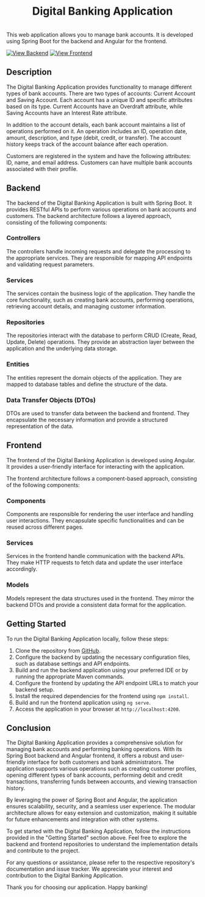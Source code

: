 <h1 align="center"> Digital Banking Application </h1>
<br>
This web application allows you to manage bank accounts. It is developed using Spring Boot for the backend and Angular for the frontend.

[![View Backend](https://img.shields.io/badge/View_Backend-GitHub-blue.svg)](https://github.com/oussama-tahri/Digital-Banking/tree/master/Digital%20Banking%20Backend) [![View Frontend](https://img.shields.io/badge/View_Frontend-GitHub-green.svg)](https://github.com/oussama-tahri/Digital-Banking/tree/master/Digital-Banking-Web)

## Description

The Digital Banking Application provides functionality to manage different types of bank accounts. There are two types of accounts: Current Account and Saving Account. Each account has a unique ID and specific attributes based on its type. Current Accounts have an Overdraft attribute, while Saving Accounts have an Interest Rate attribute.

In addition to the account details, each bank account maintains a list of operations performed on it. An operation includes an ID, operation date, amount, description, and type (debit, credit, or transfer). The account history keeps track of the account balance after each operation.

Customers are registered in the system and have the following attributes: ID, name, and email address. Customers can have multiple bank accounts associated with their profile.

## Backend

The backend of the Digital Banking Application is built with Spring Boot. It provides RESTful APIs to perform various operations on bank accounts and customers. The backend architecture follows a layered approach, consisting of the following components:

### Controllers

The controllers handle incoming requests and delegate the processing to the appropriate services. They are responsible for mapping API endpoints and validating request parameters.

### Services

The services contain the business logic of the application. They handle the core functionality, such as creating bank accounts, performing operations, retrieving account details, and managing customer information.

### Repositories

The repositories interact with the database to perform CRUD (Create, Read, Update, Delete) operations. They provide an abstraction layer between the application and the underlying data storage.

### Entities

The entities represent the domain objects of the application. They are mapped to database tables and define the structure of the data.

### Data Transfer Objects (DTOs)

DTOs are used to transfer data between the backend and frontend. They encapsulate the necessary information and provide a structured representation of the data.

## Frontend

The frontend of the Digital Banking Application is developed using Angular. It provides a user-friendly interface for interacting with the application.

The frontend architecture follows a component-based approach, consisting of the following components:

### Components

Components are responsible for rendering the user interface and handling user interactions. They encapsulate specific functionalities and can be reused across different pages.

### Services

Services in the frontend handle communication with the backend APIs. They make HTTP requests to fetch data and update the user interface accordingly.

### Models

Models represent the data structures used in the frontend. They mirror the backend DTOs and provide a consistent data format for the application.

## Getting Started

To run the Digital Banking Application locally, follow these steps:

1. Clone the repository from [GitHub](https://github.com/oussama-tahri/Digital-Banking.git).
2. Configure the backend by updating the necessary configuration files, such as database settings and API endpoints.
3. Build and run the backend application using your preferred IDE or by running the appropriate Maven commands.
4. Configure the frontend by updating the API endpoint URLs to match your backend setup.
5. Install the required dependencies for the frontend using `npm install`.
6. Build and run the frontend application using `ng serve`.
7. Access the application in your browser at `http://localhost:4200`.

## Conclusion

The Digital Banking Application provides a comprehensive solution for managing bank accounts and performing banking operations. With its Spring Boot backend and Angular frontend, it offers a robust and user-friendly interface for both customers and bank administrators. The application supports various operations such as creating customer profiles, opening different types of bank accounts, performing debit and credit transactions, transferring funds between accounts, and viewing transaction history.

By leveraging the power of Spring Boot and Angular, the application ensures scalability, security, and a seamless user experience. The modular architecture allows for easy extension and customization, making it suitable for future enhancements and integration with other systems.

To get started with the Digital Banking Application, follow the instructions provided in the "Getting Started" section above. Feel free to explore the backend and frontend repositories to understand the implementation details and contribute to the project.

For any questions or assistance, please refer to the respective repository's documentation and issue tracker. We appreciate your interest and contribution to the Digital Banking Application.

Thank you for choosing our application. Happy banking!
